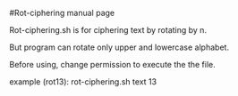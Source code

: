 #Rot-ciphering manual page

Rot-ciphering.sh is for ciphering text by rotating by n.

But program can rotate only upper and lowercase alphabet.

Before using, change permission to execute the the file.

example (rot13):
    rot-ciphering.sh text 13
    
